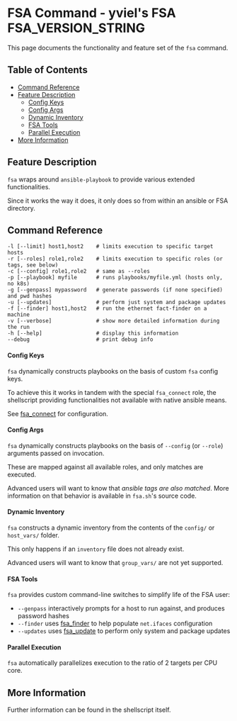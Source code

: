 ﻿# FSA Command - yviel's FSA FSA_VERSION_STRING
This page documents the functionality and feature set of the `fsa` command.

## Table of Contents
 - [Command Reference](#command-reference)
 - [Feature Description](#feature-description)
    - [Config Keys](#config-keys)
    - [Config Args](#config-args)
    - [Dynamic Inventory](#dynamic-inventory)
    - [FSA Tools](#fsa-tools)
    - [Parallel Execution](#parallel-execution)
 - [More Information](#more-information)

## Feature Description
`fsa` wraps around `ansible-playbook` to provide various extended functionalities.

Since it works the way it does, it only does so from within an ansible or FSA directory.

## Command Reference
```shell
-l [--limit] host1,host2    # limits execution to specific target hosts
-r [--roles] role1,role2    # limits execution to specific roles (or tags, see below)
-c [--config] role1,role2   # same as --roles
-p [--playbook] myfile      # runs playbooks/myfile.yml (hosts only, no k8s)
-g [--genpass] mypassword   # generate passwords (if none specified) and pwd hashes
-u [--updates]              # perform just system and package updates
-f [--finder] host1,host2   # run the ethernet fact-finder on a machine
-v [--verbose]              # show more detailed information during the run
-h [--help]                 # display this information
--debug                     # print debug info
```

#### Config Keys
`fsa` dynamically constructs playbooks on the basis of custom `fsa` config keys.

To achieve this it works in tandem with the special `fsa_connect` role, the shellscript providing functionalities not available with native ansible means.

See [fsa_connect](../../roles/fsa_connect) for configuration.

#### Config Args
`fsa` dynamically constructs playbooks on the basis of `--config` (or `--role`) arguments passed on invocation.

These are mapped against all available roles, and only matches are executed.

Advanced users will want to know that *ansible tags are also matched*. More information on that behavior is available in `fsa.sh`'s source code.

#### Dynamic Inventory
`fsa` constructs a dynamic inventory from the contents of the `config/` or `host_vars/` folder.

This only happens if an `inventory` file does not already exist.

Advanced users will want to know that `group_vars/` are not yet supported.

#### FSA Tools
`fsa` provides custom command-line switches to simplify life of the FSA user:

 * `--genpass` interactively prompts for a host to run against, and produces password hashes
 * `--finder` uses [fsa_finder](../../roles/fsa_finder) to help populate `net.ifaces` configuration
 * `--updates` uses [fsa_update](../../roles/fsa_update) to perform only system and package updates

#### Parallel Execution
`fsa` automatically parallelizes execution to the ratio of 2 targets per CPU core.

## More Information
Further information can be found in the shellscript itself.
